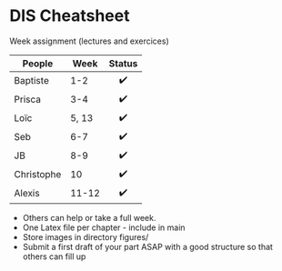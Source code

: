 # DIS Cheatsheet

Week assignment (lectures and exercices)

People | Week | Status
--- | --- | :---:
Baptiste | 1-2 | ✔️
Prisca | 3-4 | ✔️
Loïc | 5, 13 | ✔️
Seb | 6-7 | ✔️
JB | 8-9 | ✔️
Christophe | 10 | ✔️
Alexis | 11-12 | ✔️

- Others can help or take a full week.
- One Latex file per chapter - include in main 
- Store images in directory figures/
- Submit a first draft of your part ASAP with a good structure so that others can fill up
